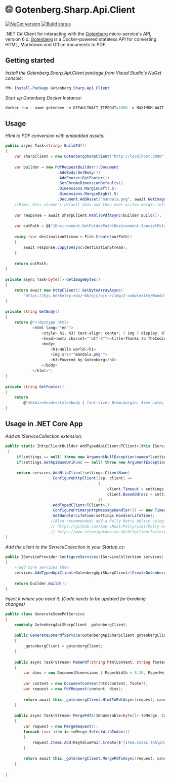 # <img src="https://github.com/ChangemakerStudios/GotenbergSharpApiClient/raw/master/lib/Resources/gotenbergSharpClient.PNG" width="24" height="24" /> Gotenberg.Sharp.Api.Client

[![NuGet version](https://badge.fury.io/nu/Gotenberg.Sharp.Api.Client.svg)](https://badge.fury.io/nu/Gotenberg.Sharp.Api.Client) [![Build status](https://ci.appveyor.com/api/projects/status/s8lvj93xewlsylxh/branch/master?svg=true)](https://ci.appveyor.com/project/Jaben/gotenbergsharpapiclient/branch/master)

.NET C# Client for interacting with the [Gotenberg](https://thecodingmachine.github.io/gotenberg) micro-service's API, version 6.x.
[Gotenberg](https://thecodingmachine.github.io/gotenberg) is a Docker-powered stateless API for converting HTML, Markdown and Office documents to PDF.

## Getting started
*Install the Gotenberg.Sharp.Api.Client package from Visual Studio's NuGet console:*

```powershell
PM> Install-Package Gotenberg.Sharp.Api.Client
```

*Start up Gotenberg Docker Instance:*

```powershell
docker run --name gotenbee -e DEFAULTWAIT_TIMEOUT=1800 -e MAXIMUM_WAIT_TIMEOUT=1800 -e LOG_LEVL=DEBUG -p:3000:3000 "thecodingmachine/gotenberg:latest"
```

## Usage
*Html to PDF conversion with embedded assets:*

```csharp
public async Task<string> BuildPdf()
{
	var sharpClient = new GotenbergSharpClient("http://localhost:3000");

	var builder = new PdfRequestBuilder().Document
					   .AddBody(GetBody())
					   .AddFooter(GetFooter())
					   .SetChromeDimensionDefaults()
					   .Dimensions.MarginLeft(.5)
					   .Dimensions.MarginRight(.5)
					   .Document.AddAsset("mandala.png", await GetImageBytes());
	//Dims: Sets chrome's default dims and then over-writes margin left/right

	var response = await sharpClient.HtmlToPdfAsync(builder.Build());

	var outPath = @$"{Environment.GetFolderPath(Environment.SpecialFolder.Desktop)}\Gotenberg.pdf";

	using (var destinationStream = File.Create(outPath))
	{
		await response.CopyToAsync(destinationStream);
	}

	return outPath;
}

private async Task<byte[]> GetImageBytes()
{
	return await new HttpClient().GetByteArrayAsync(
		"https://bjc.berkeley.edu/~bh/bjc/bjc-r/img/2-complexity/Mandala_img/ColorMandala1.png");
}

private string GetBody()
{
	return @"<!doctype html>
			<html lang=""en"">
				<style> h1, h3{ text-align: center; } img { display: block; margin-left: auto;margin-right: auto; width: 88%;}  </style>
				<head><meta charset=""utf-8""><title>Thanks to TheCodingMachine</title></head>  
				<body>
					<h1>Hello world</h1>
					<img src=""mandala.png"">
					<h3>Powered by Gotenberg</h3>
				</body>
			</html>";
}

private string GetFooter()
{
	return
		@"<html><head><style>body { font-size: 8rem;margin: 4rem auto; }  </style></head><body><p><span class=""pageNumber""></span> of <span class=""totalPages""> pages</span> PDF Created on <span class=""date""></span> <span class=""title""></span></p></body></html>";
}
```

## Usage in .NET Core App
*Add an IServiceCollection extension:*

```csharp
public static IHttpClientBuilder AddTypedApiClient<TClient>(this IServiceCollection services, InnerClientSettings settings) where TClient: class 
 {
     if(settings == null) throw new ArgumentNullException(nameof(settings));
     if(settings.GetApiBaseUriFunc == null) throw new ArgumentException(nameof(settings.GetApiBaseUriFunc));

     return services.AddHttpClient(settings.ClientName)
                    .ConfigureHttpClient((sp, client) =>
                                         {
                                             client.Timeout = settings.Timeout;
                                             client.BaseAddress = settings.GetApiBaseUriFunc(sp);
                                         })
                    .AddTypedClient<TClient>()
                    .ConfigurePrimaryHttpMessageHandler(() => new TimeoutHandler(new HttpClientHandler { AutomaticDecompression = DecompressionMethods.GZip | DecompressionMethods.Deflate }))
                    .SetHandlerLifetime(settings.HandlerLifeTime);
                    //Also recommended: add a Polly Retry policy using https://www.nuget.org/packages/Polly
                    // https://github.com/App-vNext/Polly/wiki/Polly-and-HttpClientFactory
                    // https://www.stevejgordon.co.uk/httpclientfactory-using-polly-for-transient-fault-handling
}
```

*Add the client to the ServiceCollection in your Startup.cs:*

```csharp
public IServiceProvider ConfigureServices(IServiceCollection services)
{
	//add core services then
	services.AddTypedApiClient<GotenbergApiSharpClient>(CreateGotenbergClientSettings());

	return builder.Build();
}
```

*Inject it where you need it: (Code needs to be updated for breaking changes)*

```csharp
public class GenerateSomePdfService
{
	readonly GotenbergApiSharpClient _gotenbergClient;
	
	public GenerateSomePdfService(GotenbergApiSharpClient gotenbergClient)
	{
		_gotenbergClient = gotenbergClient;
	}

	public async Task<Stream> MakePdf(string htmlContent, string footer, CancellationToken cancelToken = default)
	{
		var dims = new DocumentDimensions { PaperWidth = 8.26, PaperHeight = 11.69, Landscape = false, MarginBottom = .38 };

		var content = new DocumentContent(htmlContent, footer);
		var request = new PdfRequest(content, dims);

		return await this._gotenbergClient.HtmlToPdfAsync(request, cancelToken).ConfigureAwait(false);
	}

	public async Task<Stream> MergePdfs(IEnumerable<byte[]> toMerge, CancellationToken cancelToken = default)
	{
		var request = new MergeRequest();
		foreach (var item in toMerge.SelectWithIndex())
		{
			request.Items.Add(KeyValuePair.Create($"{item.Index.ToAlphabeticallySortableName()}.pdf", item.Value));
		}

		return await this._gotenbergClient.MergePdfsAsync(request, cancelToken).ConfigureAwait(false);
	}

}
```
